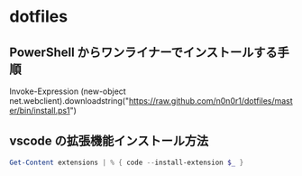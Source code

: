 # dotfiles

## PowerShell からワンライナーでインストールする手順

Invoke-Expression (new-object net.webclient).downloadstring("https://raw.github.com/n0n0r1/dotfiles/master/bin/install.ps1")

## vscode の拡張機能インストール方法

```powershell
Get-Content extensions | % { code --install-extension $_ }
```
